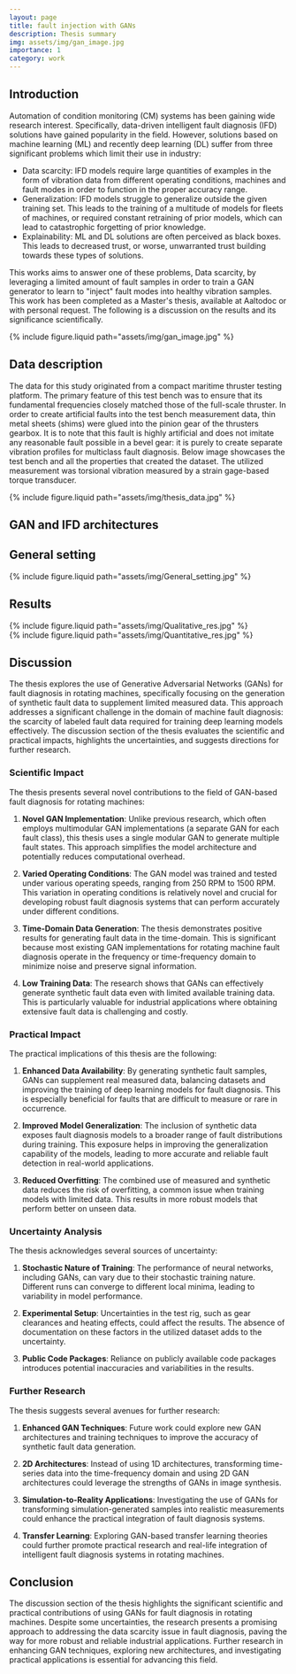 ```yaml
---
layout: page
title: fault injection with GANs
description: Thesis summary
img: assets/img/gan_image.jpg
importance: 1
category: work
---
```


## Introduction

Automation of condition monitoring (CM) systems has been gaining wide research interest. Specifically, data-driven intelligent fault diagnosis (IFD) solutions have gained popularity in the field. However, solutions based on machine learning (ML) and recently deep learning (DL) suffer from three significant problems which limit their use in industry:

- Data scarcity: IFD models require large quantities of examples in the form of vibration data from different operating conditions, machines and fault modes in order to function in the proper accuracy range.
- Generalization: IFD models struggle to generalize outside the given training set. This leads to the training of a multitude of models for fleets of machines, or required constant retraining of prior models, which can lead to catastrophic forgetting of prior knowledge.
- Explainability: ML and DL solutions are often perceived as black boxes. This leads to decreased trust, or worse, unwarranted trust building towards these types of solutions.

This works aims to answer one of these problems, Data scarcity, by leveraging a limited amount of fault samples in order to train a GAN generator to learn to "inject" fault modes into healthy vibration samples. This work has been completed as a Master's thesis, available at Aaltodoc or with personal request. The following is a discussion on the results and its significance scientifically.

<div class="row justify-content-sm-center">
  <div class="col-sm-8 mt-3 mt-md-0">
    {% include figure.liquid path="assets/img/gan_image.jpg" %}
  </div>
</div>

## Data description

The data for this study originated from a compact maritime thruster testing platform. The primary feature of this test bench was to ensure that its fundamental frequencies closely matched those of the full-scale thruster. In order to create artificial faults into the test bench measurement data, thin metal sheets (shims) were glued into the pinion gear of the thrusters gearbox. It is to note that this fault is highly artificial and does not imitate any reasonable fault possible in a bevel gear: it is purely to create separate vibration profiles for multiclass fault diagnosis.
Below image showcases the test bench and all the properties that created the dataset. The utilized measurement was torsional vibration measured by a strain gage-based torque transducer. 
<div class="row justify-content-sm-center">
  <div class="col-sm-8 mt-3 mt-md-0">
    {% include figure.liquid path="assets/img/thesis_data.jpg" %}
  </div>
</div>

## GAN and IFD architectures


## General setting

<div class="row justify-content-sm-center">
  <div class="col-sm-8 mt-3 mt-md-0">
    {% include figure.liquid path="assets/img/General_setting.jpg" %}
  </div>
</div>

## Results

<div class="row justify-content-sm-center">
  <div class="col-sm-8 mt-3 mt-md-0">
    {% include figure.liquid path="assets/img/Qualitative_res.jpg" %}
  </div>
</div>
<div class="row justify-content-sm-center">
  <div class="col-sm-8 mt-3 mt-md-0">
    {% include figure.liquid path="assets/img/Quantitative_res.jpg" %}
  </div>
</div>

## Discussion

The thesis explores the use of Generative Adversarial Networks (GANs) for fault diagnosis in rotating machines, specifically focusing on the generation of synthetic fault data to supplement limited measured data. This approach addresses a significant challenge in the domain of machine fault diagnosis: the scarcity of labeled fault data required for training deep learning models effectively. The discussion section of the thesis evaluates the scientific and practical impacts, highlights the uncertainties, and suggests directions for further research.

### Scientific Impact

The thesis presents several novel contributions to the field of GAN-based fault diagnosis for rotating machines:

1. **Novel GAN Implementation**: Unlike previous research, which often employs multimodular GAN implementations (a separate GAN for each fault class), this thesis uses a single modular GAN to generate multiple fault states. This approach simplifies the model architecture and potentially reduces computational overhead.

2. **Varied Operating Conditions**: The GAN model was trained and tested under various operating speeds, ranging from 250 RPM to 1500 RPM. This variation in operating conditions is relatively novel and crucial for developing robust fault diagnosis systems that can perform accurately under different conditions.

3. **Time-Domain Data Generation**: The thesis demonstrates positive results for generating fault data in the time-domain. This is significant because most existing GAN implementations for rotating machine fault diagnosis operate in the frequency or time-frequency domain to minimize noise and preserve signal information.

4. **Low Training Data**: The research shows that GANs can effectively generate synthetic fault data even with limited available training data. This is particularly valuable for industrial applications where obtaining extensive fault data is challenging and costly.

### Practical Impact

The practical implications of this thesis are the following:

1. **Enhanced Data Availability**: By generating synthetic fault samples, GANs can supplement real measured data, balancing datasets and improving the training of deep learning models for fault diagnosis. This is especially beneficial for faults that are difficult to measure or rare in occurrence.

2. **Improved Model Generalization**: The inclusion of synthetic data exposes fault diagnosis models to a broader range of fault distributions during training. This exposure helps in improving the generalization capability of the models, leading to more accurate and reliable fault detection in real-world applications.

3. **Reduced Overfitting**: The combined use of measured and synthetic data reduces the risk of overfitting, a common issue when training models with limited data. This results in more robust models that perform better on unseen data.

### Uncertainty Analysis

The thesis acknowledges several sources of uncertainty:

1. **Stochastic Nature of Training**: The performance of neural networks, including GANs, can vary due to their stochastic training nature. Different runs can converge to different local minima, leading to variability in model performance.

2. **Experimental Setup**: Uncertainties in the test rig, such as gear clearances and heating effects, could affect the results. The absence of documentation on these factors in the utilized dataset adds to the uncertainty.

3. **Public Code Packages**: Reliance on publicly available code packages introduces potential inaccuracies and variabilities in the results.

### Further Research

The thesis suggests several avenues for further research:

1. **Enhanced GAN Techniques**: Future work could explore new GAN architectures and training techniques to improve the accuracy of synthetic fault data generation.

2. **2D Architectures**: Instead of using 1D architectures, transforming time-series data into the time-frequency domain and using 2D GAN architectures could leverage the strengths of GANs in image synthesis.

3. **Simulation-to-Reality Applications**: Investigating the use of GANs for transforming simulation-generated samples into realistic measurements could enhance the practical integration of fault diagnosis systems.

4. **Transfer Learning**: Exploring GAN-based transfer learning theories could further promote practical research and real-life integration of intelligent fault diagnosis systems in rotating machines.

## Conclusion

The discussion section of the thesis highlights the significant scientific and practical contributions of using GANs for fault diagnosis in rotating machines. Despite some uncertainties, the research presents a promising approach to addressing the data scarcity issue in fault diagnosis, paving the way for more robust and reliable industrial applications. Further research in enhancing GAN techniques, exploring new architectures, and investigating practical applications is essential for advancing this field.
